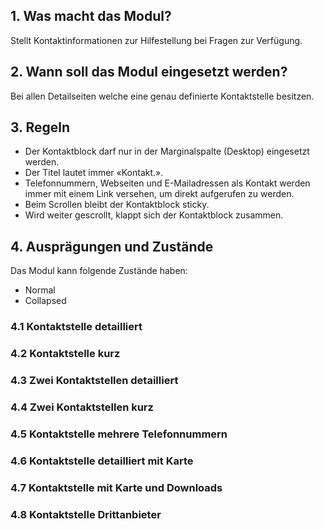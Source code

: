 ## 1. Was macht das Modul?
Stellt Kontaktinformationen zur Hilfestellung bei Fragen zur Verfügung.

## 2. Wann soll das Modul eingesetzt werden?
Bei allen Detailseiten welche eine genau definierte Kontaktstelle besitzen.

## 3. Regeln
* Der Kontaktblock darf nur in der Marginalspalte (Desktop) eingesetzt werden.
* Der Titel lautet immer «Kontakt.».
* Telefonnummern, Webseiten und E-Mailadressen als Kontakt werden immer mit einem Link versehen, um direkt aufgerufen zu werden.
* Beim Scrollen bleibt der Kontaktblock sticky.
* Wird weiter gescrollt, klappt sich der Kontaktblock zusammen.

## 4. Ausprägungen und Zustände
Das Modul kann folgende Zustände haben:
* Normal
* Collapsed

### 4.1 Kontaktstelle detailliert
### 4.2 Kontaktstelle kurz 
### 4.3 Zwei Kontaktstellen detailliert
### 4.4 Zwei Kontaktstellen kurz 
### 4.5 Kontaktstelle mehrere Telefonnummern
### 4.6 Kontaktstelle detailliert mit Karte
### 4.7 Kontaktstelle mit Karte und Downloads 
### 4.8 Kontaktstelle Drittanbieter